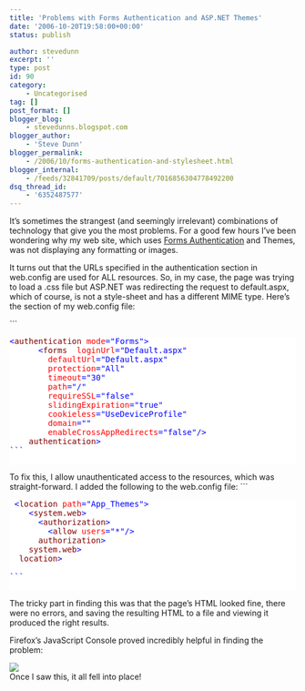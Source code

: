 ```yaml
---
title: 'Problems with Forms Authentication and ASP.NET Themes'
date: '2006-10-20T19:58:00+00:00'
status: publish

author: stevedunn
excerpt: ''
type: post
id: 90
category:
    - Uncategorised
tag: []
post_format: []
blogger_blog:
    - stevedunns.blogspot.com
blogger_author:
    - 'Steve Dunn'
blogger_permalink:
    - /2006/10/forms-authentication-and-stylesheet.html
blogger_internal:
    - /feeds/32841709/posts/default/7016856304778492200
dsq_thread_id:
    - '6352487577'
---
```

[](http://dunnhq.com/formsauth2.png)

It’s sometimes the strangest (and seemingly irrelevant) combinations of technology that give you the most problems. For a good few hours I’ve been wondering why my web site, which uses [Forms Authentication](http://msdn2.microsoft.com/en-us/library/ykzx33wh.aspx) and Themes, was not displaying any formatting or images.

It turns out that the URLs specified in the authentication section in web.config are used for ALL resources. So, in my case, the page was trying to load a .css file but ASP.NET was redirecting the request to default.aspx, which of course, is not a style-sheet and has a different MIME type. Here’s the section of my web.config file:

<div style="padding-bottom: 0px; margin: 0px; padding-left: 0px; padding-right: 0px; display: inline; float: none; padding-top: 0px">```
<pre style="background-color:#FFFFFF;;overflow: auto;"><span style="color: #0000FF;"><</span><span style="color: #800000;">authentication </span><span style="color: #FF0000;">mode</span><span style="color: #0000FF;">="Forms"</span><span style="color: #0000FF;">></span><span style="color: #000000;">
      </span><span style="color: #0000FF;"><</span><span style="color: #800000;">forms  </span><span style="color: #FF0000;">loginUrl</span><span style="color: #0000FF;">="Default.aspx"</span><span style="color: #FF0000;">
        defaultUrl</span><span style="color: #0000FF;">="Default.aspx"</span><span style="color: #FF0000;">
        protection</span><span style="color: #0000FF;">="All"</span><span style="color: #FF0000;">
        timeout</span><span style="color: #0000FF;">="30"</span><span style="color: #FF0000;">
        path</span><span style="color: #0000FF;">="/"</span><span style="color: #FF0000;">
        requireSSL</span><span style="color: #0000FF;">="false"</span><span style="color: #FF0000;">
        slidingExpiration</span><span style="color: #0000FF;">="true"</span><span style="color: #FF0000;">
        cookieless</span><span style="color: #0000FF;">="UseDeviceProfile"</span><span style="color: #FF0000;">
        domain</span><span style="color: #0000FF;">=""</span><span style="color: #FF0000;">
        enableCrossAppRedirects</span><span style="color: #0000FF;">="false"</span><span style="color: #0000FF;">/></span><span style="color: #000000;">
    </span><span style="color: #0000FF;"></</span><span style="color: #800000;">authentication</span><span style="color: #0000FF;">></span>
```

</div>To fix this, I allow unauthenticated access to the resources, which was straight-forward. I added the following to the web.config file:

<div style="padding-bottom: 0px; margin: 0px; padding-left: 0px; padding-right: 0px; display: inline; float: none; padding-top: 0px">```
<pre style="background-color:#FFFFFF;;overflow: auto;"><span style="color: #000000;"> </span><span style="color: #0000FF;"><</span><span style="color: #800000;">location </span><span style="color: #FF0000;">path</span><span style="color: #0000FF;">="App_Themes"</span><span style="color: #0000FF;">></span><span style="color: #000000;">
    </span><span style="color: #0000FF;"><</span><span style="color: #800000;">system.web</span><span style="color: #0000FF;">></span><span style="color: #000000;">
      </span><span style="color: #0000FF;"><</span><span style="color: #800000;">authorization</span><span style="color: #0000FF;">></span><span style="color: #000000;">
        </span><span style="color: #0000FF;"><</span><span style="color: #800000;">allow </span><span style="color: #FF0000;">users</span><span style="color: #0000FF;">="*"</span><span style="color: #0000FF;">/></span><span style="color: #000000;">
      </span><span style="color: #0000FF;"></</span><span style="color: #800000;">authorization</span><span style="color: #0000FF;">></span><span style="color: #000000;">
    </span><span style="color: #0000FF;"></</span><span style="color: #800000;">system.web</span><span style="color: #0000FF;">></span><span style="color: #000000;">
  </span><span style="color: #0000FF;"></</span><span style="color: #800000;">location</span><span style="color: #0000FF;">></span><span style="color: #000000;">
</span>
```

</div>The tricky part in finding this was that the page’s HTML looked fine, there were no errors, and saving the resulting HTML to a file and viewing it produced the right results.

Firefox’s JavaScript Console proved incredibly helpful in finding the problem:

[![](https://2.bp.blogspot.com/_bIhihWOyLpw/RkX8P_97lVI/AAAAAAAAAAc/6DtARTWtex4/s400/formsauth2.png)](https://2.bp.blogspot.com/_bIhihWOyLpw/RkX8P_97lVI/AAAAAAAAAAc/6DtARTWtex4/s1600-h/formsauth2.png)   
Once I saw this, it all fell into place!
